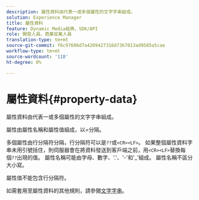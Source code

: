 ```yaml
---
description: 屬性資料由代表一或多個屬性的文字字串組成。
solution: Experience Manager
title: 屬性資料
feature: Dynamic Media經典，SDK/API
role: 開發人員，商業從業人員
translation-type: tm+mt
source-git-commit: f6c97606d7a4209427316d7367013ad9585a5cae
workflow-type: tm+mt
source-wordcount: '118'
ht-degree: 0%

---
```



# 屬性資料{#property-data}

屬性資料由代表一或多個屬性的文字字串組成。

屬性由屬性名稱和屬性值組成，以=分隔。

多個屬性由行分隔符分隔，行分隔符可以是`??`或`<CR><LF>`。 如果整個屬性資料字串未用引號括住，則伺服器會在將資料發送到客戶端之前，用`<CR><LF>`替換每個`??`出現的值。 屬性名稱可能由字母、數字、&#39;.&#39;、&#39;-&#39;和&#39;_&#39;組成。 屬性名稱不區分大小寫。

屬性值不能包含行分隔符。

如需套用至屬性資料的其他規則，請參閱[文字字串](../../../../../../is-api/image-catalog/image-serving-api-ref/c-image-catalog-reference/c-overview/c-common-data-types/r-text-string.md#reference-ae0a9e181b0e40c6bcdb43af7f481d63)。
